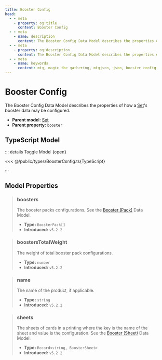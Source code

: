 ```yaml
---
title: Booster Config
head:
  - - meta
    - property: og:title
      content: Booster Config
  - - meta
    - name: description
      content: The Booster Config Data Model describes the properties of how a Set's booster data may be configured.
  - - meta
    - property: og:description
      content: The Booster Config Data Model describes the properties of how a Set's booster data may be configured.
  - - meta
    - name: keywords
      content: mtg, magic the gathering, mtgjson, json, booster config
---
```


# Booster Config

The Booster Config Data Model describes the properties of how a [Set](/data-models/set/)'s booster data may be configured.

- **Parent model:** [Set](/data-models/set/)
- **Parent property:** `booster`

## TypeScript Model

::: details Toggle Model {open}

<<< @/public/types/BoosterConfig.ts{TypeScript}

:::

## Model Properties

> ### boosters
>
> The booster packs configurations. See the [Booster (Pack)](/data-models/booster/booster-pack/) Data Model.
>
> - **Type:** `BoosterPack[]`
> - **Introduced:** `v5.2.2`

> ### boostersTotalWeight
>
> The weight of total booster pack configurations.
>
> - **Type:** `number`
> - **Introduced:** `v5.2.2`

> ### name <DocBadge type="warning" text="optional" />
> 
> The name of the product, if applicable.
> 
> - **Type:** `string`
> - **Introduced:** `v5.2.2`

> ### sheets
>
> The sheets of cards in a printing where the key is the name of the sheet and value is the configuration. See the [Booster (Sheet)](/data-models/booster/booster-sheet/) Data Model.
>
> - **Type:** `Record<string, BoosterSheet>`
> - **Introduced:** `v5.2.2`

